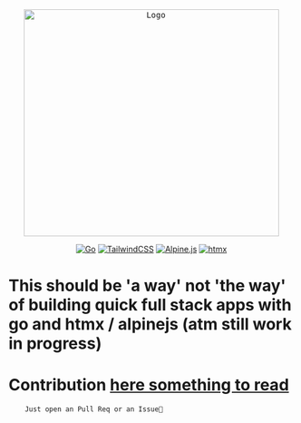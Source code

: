 <div align="center" >

<kbd>
<img src="https://cdn.dribbble.com/userupload/2624050/file/original-59266f4dea1c2aa43f2064cc0f3b165a.png?compress=1&resize=800x600&vertical=center"  alt="Logo" height="400" width="450"/>
</kbd>

[![Go](https://img.shields.io/badge/go-%2300ADD8.svg?style=for-the-badge&logo=go&logoColor=white)](https://golang.org/)
[![TailwindCSS](https://img.shields.io/badge/tailwindcss-%2338B2AC.svg?style=for-the-badge&logo=tailwind-css&logoColor=white)](https://tailwindcss.com/)
[![Alpine.js](https://img.shields.io/badge/alpinejs-white.svg?style=for-the-badge&logo=alpinedotjs&logoColor=%238BC0D0)](https://alpinejs.dev/)
[![htmx](https://img.shields.io/badge/htmx-%23807C8C?style=for-the-badge&logo=htmx)](https://htmx.org/)


</div>

# This should be 'a way' not 'the way' of building quick full stack apps with go and htmx / alpinejs (atm still work in progress)

# Contribution <a href="Contributing.md">here something to read</a>

        Just open an Pull Req or an Issue🐙
